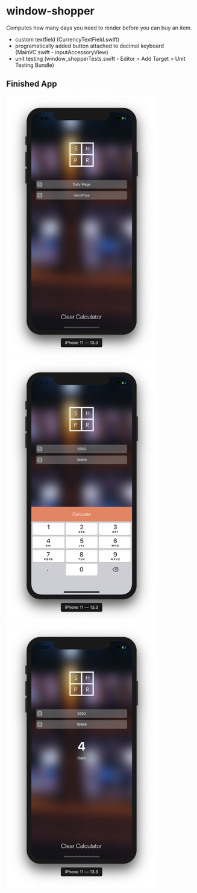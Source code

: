 # window-shopper
Computes how many days you need to render before you can buy an item.

- custom textfield (CurrencyTextField.swift)
- programatically added button attached to decimal keyboard (MainVC.swift - inputAccessoryView)
- unit testing (window_shopperTests.swift - Editor > Add Target > Unit Testing Bundle)

## Finished App
<img src="Main.png" width="400"> <img src="Keypad.png" width="400"> <img src="Result.png" width="400">
